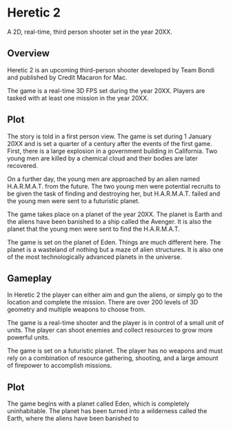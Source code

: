 # Heretic 2

A 2D, real-time, third person shooter set in the year 20XX.

## Overview

Heretic 2 is an upcoming third-person shooter developed by Team Bondi and published by Credit Macaron for Mac.

The game is a real-time 3D FPS set during the year 20XX. Players are tasked with at least one mission in the year 20XX.

## Plot

The story is told in a first person view. The game is set during 1 January 20XX and is set a quarter of a century after the events of the first game. First, there is a large explosion in a government building in California. Two young men are killed by a chemical cloud and their bodies are later recovered.

On a further day, the young men are approached by an alien named H.A.R.M.A.T. from the future. The two young men were potential recruits to be given the task of finding and destroying her, but H.A.R.M.A.T. failed and the young men were sent to a futuristic planet.

The game takes place on a planet of the year 20XX. The planet is Earth and the aliens have been banished to a ship called the Avenger. It is also the planet that the young men were sent to find the H.A.R.M.A.T.

The game is set on the planet of Eden. Things are much different here. The planet is a wasteland of nothing but a maze of alien structures. It is also one of the most technologically advanced planets in the universe.

## Gameplay

In Heretic 2 the player can either aim and gun the aliens, or simply go to the location and complete the mission. There are over 200 levels of 3D geometry and multiple weapons to choose from.

The game is a real-time shooter and the player is in control of a small unit of units. The player can shoot enemies and collect resources to grow more powerful units.

The game is set on a futuristic planet. The player has no weapons and must rely on a combination of resource gathering, shooting, and a large amount of firepower to accomplish missions.

## Plot

The game begins with a planet called Eden, which is completely uninhabitable. The planet has been turned into a wilderness called the Earth, where the aliens have been banished to